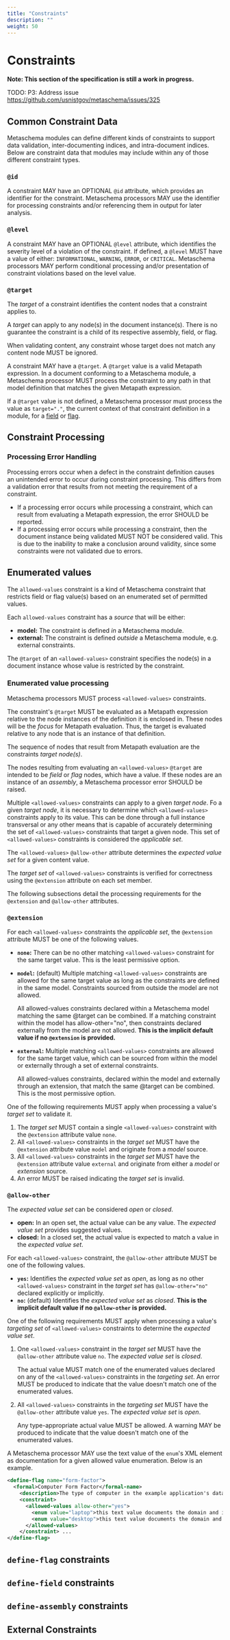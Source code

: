```yaml
---
title: "Constraints"
description: ""
weight: 50
---
```


# Constraints

**Note: This section of the specification is still a work in progress.**

TODO: P3: Address issue https://github.com/usnistgov/metaschema/issues/325

## Common Constraint Data

Metaschema modules can define different kinds of constraints to support data validation, inter-documenting indices, and intra-document indices. Below are constraint data that modules may include within any of those different constraint types.

### `@id`

A constraint MAY have an OPTIONAL `@id` attribute, which provides an identifier for the constraint. Metaschema processors MAY use the identifier for processing constraints and/or referencing them in output for later analysis.

### `@level`

A constraint MAY have an OPTIONAL `@level` attribute, which identifies the severity level of a violation of the constraint. If defined, a `@level` MUST have a value of either: `INFORMATIONAL`, `WARNING`, `ERROR`, or `CRITICAL`. Metaschema processors MAY perform conditional processing and/or presentation of constraint violations based on the level value.

### `@target`

The *target* of a constraint identifies the content nodes that a constraint applies to.

A *target* can apply to any node(s) in the document instance(s). There is no guarantee the constraint is a child of its respective assembly, field, or flag.

When validating content, any constraint whose target does not match any content node MUST be ignored.

A constraint MAY have a `@target`. A `@target` value is a valid Metapath expression. In a document conforming to a Metaschema module, a Metaschema processor MUST process the constraint to any path in that model definition that matches the given Metapath expression.

If a `@target` value is not defined, a Metaschema processor must process the value as `target="."`, the current context of that constraint definition in a module, for a [field](#define-field-constraints) or [flag](#define-flag-constraints).

## Constraint Processing

### Processing Error Handling

Processing errors occur when a defect in the constraint definition causes an unintended error to occur during constraint processing. This differs from a validation error that results from not meeting the requirement of a constraint.

- If a processing error occurs while processing a constraint, which can result from evaluating a Metapath expression, the error SHOULD be reported.
- If a processing error occurs while processing a constraint, then the document instance being validated MUST NOT be considered valid. This is due to the inability to make a conclusion around validity, since some constraints were not validated due to errors.

## Enumerated values

The `allowed-values` constraint is a kind of Metaschema constraint that restricts field or flag value(s) based on an enumerated set of permitted values.

Each `allowed-values` constraint has a *source* that will be either:

- **model:** The constraint is defined *in* a Metaschema module.
- **external:** The constraint is defined *outside* a Metaschema module, e.g. external constraints.

The `@target` of an `<allowed-values>` constraint specifies the node(s) in a document instance whose value is restricted by the constraint.

### Enumerated value processing

Metaschema processors MUST process `<allowed-values>` constraints.

The constraint's `@target` MUST be evaluated as a Metapath expression relative to the node instances of the definition it is enclosed in. These nodes will be the *focus* for Metapath evaluation. Thus, the target is evaluated relative to any node that is an instance of that definition.

The sequence of nodes that result from Metapath evaluation are the constraints *target node(s)*.

The nodes resulting from evaluating an `<allowed-values>` `@target` are intended to be *field* or *flag* nodes, which have a value. If these nodes are an instance of an *assembly*, a Metaschema processor error SHOULD be raised.

Multiple `<allowed-values>` constraints can apply to a given *target node*. Fo a given *target node*, it is necessary to determine which `<allowed-values>` constraints apply to its value. This can be done through a full instance transversal or any other means that is capable of accurately determining the set of `<allowed-values>` constraints that target a given node. This set of  `<allowed-values>` constraints is considered the *applicable set*.

The `<allowed-values>` `@allow-other` attribute determines the *expected value set* for a given content value.

The *target set* of `<allowed-values>` constraints is verified for correctness using the `@extension` attribute on each set member.

The following subsections detail the processing requirements for the `@extension` and `@allow-other` attributes.

### `@extension`

For each `<allowed-values>` constraints the *applicable set*, the `@extension` attribute MUST be one of the following values.

- **`none`:** There can be no other matching `<allowed-values>` constraint for the same target value. This is the least permissive option.

- **`model`:** (default) Multiple matching `<allowed-values>` constraints are allowed for the same target value as long as the constraints are defined in the same model. Constraints sourced from outside the model are not allowed.

    All allowed-values constraints declared within a Metaschema model matching the same @target can be combined. If a matching constraint within the model has allow-other="no", then constraints declared externally from the model are not allowed. **This is the implicit default value if no `@extension` is provided.**

- **`external`:** Multiple matching `<allowed-values>` constraints are allowed for the same target value, which can be sourced from within the model or externally through a set of external constraints.

    All allowed-values constraints, declared within the model and externally through an extension, that match the same @target can be combined. This is the most permissive option.

One of the following requirements MUST apply when processing a value's *target set* to validate it.

1. The *target set* MUST contain a single `<allowed-values>` constraint with the `@extension` attribute value `none`.
1. All `<allowed-values>` constraints in the *target set* MUST have the `@extension` attribute value `model` and originate from a *model* source.
1. All `<allowed-values>` constraints in the *target set* MUST have the `@extension` attribute value `external` and originate from either a *model* or *extension* source.
1. An error MUST be raised indicating the *target set* is invalid.

### `@allow-other`

The *expected value set* can be considered *open* or *closed*.

- **open:** In an open set, the actual value can be any value. The *expected value set* provides suggested values.
- **closed:** In a closed set, the actual value is expected to match a value in the *expected value set*.

For each `<allowed-values>` constraint, the `@allow-other` attribute MUST be one of the following values.

- **`yes`:** Identifies the *expected value set* as *open*, as long as no other `<allowed-values>` constraint in the *target set* has `@allow-other="no"` declared explicitly or implicitly.
- **`no`:** (default) Identifies the *expected value set* as *closed*. **This is the implicit default value if no `@allow-other` is provided.**

One of the following requirements MUST apply when processing a value's *targeting set* of `<allowed-values>` constraints to determine the *expected value set*.

1. One `<allowed-values>` constraint in the *target set* MUST have the `@allow-other` attribute value `no`. The *expected value set* is *closed*.

    The actual value MUST match one of the enumerated values declared on any of the `<allowed-values>` constraints in the *targeting set*. An error MUST be produced to indicate that the value doesn't match one of the enumerated values.
    
2. All `<allowed-values>` constraints in the *targeting set* MUST have the `@allow-other` attribute value `yes`.  The *expected value set* is *open*.

    Any type-appropriate actual value MUST be allowed. A warning MAY be produced to indicate that the value doesn't match one of the enumerated values.

A Metaschema processor MAY use the text value of the `enum`'s XML element as documentation for a given allowed value enumeration. Below is an example.

```xml
<define-flag name="form-factor">
  <formal>Computer Form Factor</formal-name>
    <description>The type of computer in the example application's data model.</description>
    <constraint>
      <allowed-values allow-other="yes">
        <enum value="laptop">this text value documents the domain and information model's meaning of a laptop</enum>
        <enum value="desktop">this text value documents the domain and information model's meaning of a desktop</enum>
      </allowed-values>
    </constraint> ...  
</define-flag>
```

## `define-flag` constraints

## `define-field` constraints

## `define-assembly` constraints

## External Constraints

